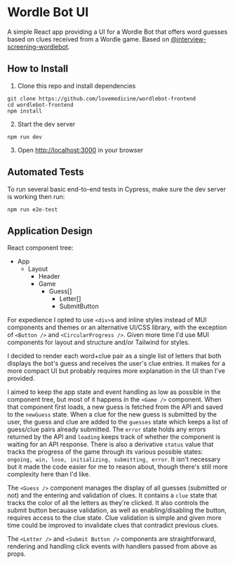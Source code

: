 # Wordle Bot UI

A simple React app providing a UI for a Wordle Bot that offers word guesses based on clues received
from a Wordle game. Based on
[@interview-screening-wordlebot](https://github.com/venteur/interview-screening-wordlebot).

## How to Install

1. Clone this repo and install dependencies

```
git clone https://github.com/lovemedicine/wordlebot-frontend
cd wordlebot-frontend
npm install
```

2. Start the dev server

```
npm run dev
```

3. Open [http://localhost:3000](http://localhost:3000) in your browser

## Automated Tests

To run several basic end-to-end tests in Cypress, make sure the dev server is working then run:

```
npm run e2e-test
```

## Application Design

React component tree:

-   App
    -   Layout
        -   Header
        -   Game
            -   Guess[]
                -   Letter[]
                -   SubmitButton

For expedience I opted to use `<div>`s and inline styles instead of MUI components and themes or an
alternative UI/CSS library, with the exception of `<Button />` and `<CircularProgress />`. Given
more time I'd use MUI components for layout and structure and/or Tailwind for styles.

I decided to render each word+clue pair as a single list of letters that both displays the bot's
guess and receives the user's clue entries. It makes for a more compact UI but probably requires
more explanation in the UI than I've provided.

I aimed to keep the app state and event handling as low as possible in the component tree, but most
of it happens in the `<Game />` component. When that component first loads, a new guess is fetched
from the API and saved to the `newGuess` state. When a clue for the new guess is submitted by the
user, the guess and clue are added to the `guesses` state which keeps a list of guess/clue pairs
already submitted. The `error` state holds any errors returned by the API and `loading` keeps track
of whether the component is waiting for an API response. There is also a derivative `status` value
that tracks the progress of the game through its various possible states:
`ongoing, win, lose, initializing, submitting, error`. It isn't necessary but it made the code
easier for me to reason about, though there's still more complexity here than I'd like.

The `<Guess />` component manages the display of all guesses (submitted or not) and the entering and
validation of clues. It contains a `clue` state that tracks the color of all the letters as they're
clicked. It also controls the submit button becauase validation, as well as enabling/disabling the
button, requires access to the clue state. Clue validation is simple and given more time could be
improved to invalidate clues that contradict previous clues.

The `<Letter />` and `<Submit Button />` components are straightforward, rendering and handling
click events with handlers passed from above as props.

